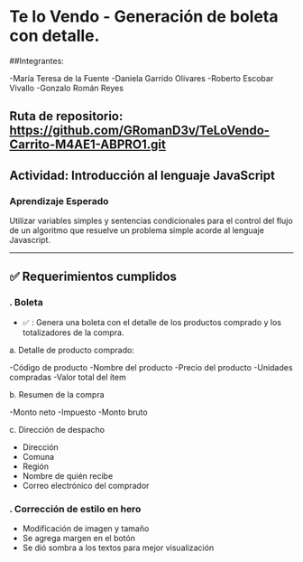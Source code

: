 # Te lo Vendo - Generación de boleta con detalle.

##Integrantes:

-María Teresa de la Fuente
-Daniela Garrido Olivares
-Roberto Escobar Vivallo
-Gonzalo Román Reyes


## Ruta de repositorio: https://github.com/GRomanD3v/TeLoVendo-Carrito-M4AE1-ABPRO1.git

## Actividad: Introducción al lenguaje JavaScript

###  Aprendizaje Esperado
Utilizar variables simples y sentencias condicionales para el control del
flujo de un algoritmo que resuelve un problema simple acorde al lenguaje
Javascript.

---

## ✅ Requerimientos cumplidos


### . Boleta 

- ✅ : Genera una boleta con el detalle de los productos comprado
y los totalizadores de la compra. 



a. Detalle de producto comprado:

  -Código de producto
  -Nombre del producto
  -Precio del producto
  -Unidades compradas
  -Valor total del ítem

b. Resumen de la compra

  -Monto neto
  -Impuesto
  -Monto bruto

c. Dirección de despacho

  - Dirección
  - Comuna
  - Región
  - Nombre de quién recibe
  - Correo electrónico del comprador


  ### . Corrección de estilo en hero

  - Modificación de imagen y tamaño
  - Se agrega margen en el botón
  - Se dió sombra a los textos para mejor visualización 





